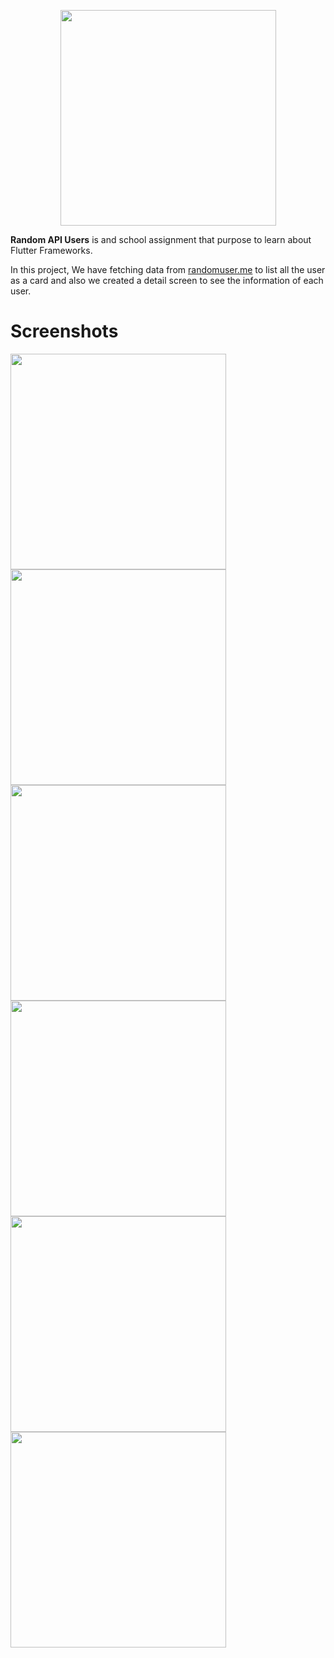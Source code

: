 <p align="center">
  <img width="345" height="345" src="https://lh3.googleusercontent.com/fife/ABSRlIp8ghjSCDrSvzSIDrTfywJbdWvuFZTLo29-es_7zVWbg2keoDMJ2cvrafkp6zCaMq8C8biStikWpOSqZYPl1_BoiNiQgH46qPwuGEoT5pYNP9VN7R5WCz5DRBBzCgn5utiTGoFGefTT9VvIRD1s2BEDP02fut0W66JLdV-h9c-5aQrtZ-Fpt9qZb1I0hGwS61ujvopMWDgbxj6qJlxSGs1iPLa5fZQujbXlQVkDz3CtacOok2aevkiPZURj30zG8YWTaZafFQZIKATXKAgEI3tqeK4lnYl4SglMhnoT8i90ZWFKyyKxtZ_AR2hXSpXytzxREtDynTX3jp2lCE5efWBXFjVuhXnymiIB-iu1ti5Fo5lmraWgpPKp7cJS2gYQYex0v9Jfjm4OfCAQ7vbGSwCFSFazy5bLvEFN2A4vUfy66MY1oSwkNO36f74esiEv0pz2AEkCeSL0vrgwKsGDpx4HBwOVIE4SFGvXO4cu06NhwvNWhkcYXy2SyASk-eFYdKvUxKfTLtFy2-G9KqhNDCIejQCFTOS1cAxhIUNUnM6QiVX2w5bGGCWjGzSuIv8baDm2AwU6J8OKDo0k3Iow9yeILThr1ZWbUQ-ussq-qmf2JZrO-IWQo35ECn84sd4vJ-4aWroQX3LCbUHIJCyt0Ie6NG_cIZoH1OZmVunHRzNiqiT039UPwQ4bPLXLyF2oME1KFBOZqBAnAWrF1gBL_pP5CgCIVd4qUA=w3360-h1878-ft" aria-hidden="true">
</p>

**Random API Users** is and school assignment that purpose to learn about Flutter Frameworks.  
 
  In this project, We have fetching data from <a href="https://randomuser.me/">randomuser.me</a> to list all the user as a card and also we created a detail screen   to see the information of each user.
  
# Screenshots

 <img width="345" height="345" src="https://lh3.google.com/u/1/d/11XHM9S55nu_R76Lhl7eAzc9q5hJR-o-O=w3360-h1386-iv2">
 <img width="345" height="345" src="https://lh3.google.com/u/1/d/11XHM9S55nu_R76Lhl7eAzc9q5hJR-o-O=w3360-h1386-iv2">
 <img width="345" height="345" src="https://lh3.google.com/u/1/d/11XHM9S55nu_R76Lhl7eAzc9q5hJR-o-O=w3360-h1386-iv2">
 <img width="345" height="345" src="https://lh3.google.com/u/1/d/11XHM9S55nu_R76Lhl7eAzc9q5hJR-o-O=w3360-h1386-iv2">
 <img width="345" height="345" src="https://lh3.google.com/u/1/d/11XHM9S55nu_R76Lhl7eAzc9q5hJR-o-O=w3360-h1386-iv2">
 <img width="345" height="345" src="https://lh3.google.com/u/1/d/11XHM9S55nu_R76Lhl7eAzc9q5hJR-o-O=w3360-h1386-iv2">
